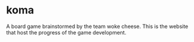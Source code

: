 # koma
A board game brainstormed by the team woke cheese. This is the website that host the progress of the game development.
